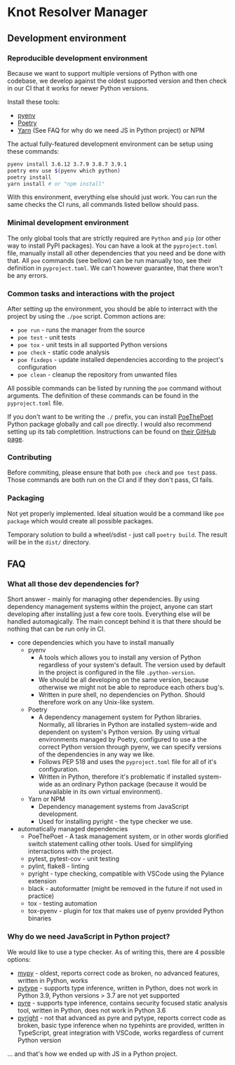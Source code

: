 # Knot Resolver Manager

## Development environment

### Reproducible development environment

Because we want to support multiple versions of Python with one codebase, we develop against the oldest supported version and then check in our CI that it works for newer Python versions.

Install these tools:
* [pyenv](https://github.com/pyenv/pyenv#installation)
* [Poetry](https://python-poetry.org/docs/#installation)
* [Yarn](https://yarnpkg.com/) (See FAQ for why do we need JS in Python project) or NPM

The actual fully-featured development environment can be setup using these commands:

```sh
pyenv install 3.6.12 3.7.9 3.8.7 3.9.1
poetry env use $(pyenv which python)
poetry install
yarn install # or "npm install"
```

With this environment, everything else should just work. You can run the same checks the CI runs, all commands listed bellow should pass.

### Minimal development environment

The only global tools that are strictly required are `Python` and `pip` (or other way to install PyPI packages). You can have a look at the `pyproject.toml` file, manually install all other dependencies that you need and be done with that. All `poe` commands (see bellow) can be run manually too, see their definition in `pyproject.toml`. We can't however guarantee, that there won't be any errors.

### Common tasks and interactions with the project

After setting up the environment, you should be able to interract with the project by using the `./poe` script. Common actions are:

* `poe run` - runs the manager from the source
* `poe test` - unit tests
* `poe tox` - unit tests in all supported Python versions
* `poe check` - static code analysis
* `poe fixdeps` - update installed dependencies according to the project's configuration
* `poe clean` - cleanup the repository from unwanted files

All possible commands can be listed by running the `poe` command without arguments. The definition of these commands can be found in the `pyproject.toml` file.

If you don't want to be writing the `./` prefix, you can install [PoeThePoet](https://github.com/nat-n/poethepoet) Python package globally and call `poe` directly. I would also recommend setting up its tab completition. Instructions can be found on [their GitHub page](https://github.com/nat-n/poethepoet#enable-tab-completion-for-your-shell).

### Contributing

Before commiting, please ensure that both `poe check` and `poe test` pass. Those commands are both run on the CI and if they don't pass, CI fails.

### Packaging

Not yet properly implemented. Ideal situation would be a command like `poe package` which would create all possible packages.

Temporary solution to build a wheel/sdist - just call `poetry build`. The result will be in the `dist/` directory.

## FAQ

### What all those dev dependencies for?

Short answer - mainly for managing other dependencies. By using dependency management systems within the project, anyone can start developing after installing just a few core tools. Everything else will be handled automagically. The main concept behind it is that there should be nothing that can be run only in CI.

* core dependencies which you have to install manually
  * pyenv
    * A tools which allows you to install any version of Python regardless of your system's default. The version used by default in the project is configured in the file `.python-version`.
    * We should be all developing on the same version, because otherwise we might not be able to reproduce each others bug's.
    * Written in pure shell, no dependencies on Python. Should therefore work on any Unix-like system.
  * Poetry
    * A dependency management system for Python libraries. Normally, all libraries in Python are installed system-wide and dependent on system's Python version. By using virtual environments managed by Poetry, configured to use a the correct Python version through pyenv, we can specify versions of the dependencies in any way we like.
    * Follows PEP 518 and uses the `pyproject.toml` file for all of it's configuration.
    * Written in Python, therefore it's problematic if installed system-wide as an ordinary Python package (because it would be unavailable in its own virtual environment).
  * Yarn or NPM
    * Dependency management systems from JavaScript development.
    * Used for installing pyright - the type checker we use.
* automatically managed dependencies
  * PoeThePoet - A task management system, or in other words glorified switch statement calling other tools. Used for simplifying interractions with the project.
  * pytest, pytest-cov - unit testing
  * pylint, flake8 - linting
  * pyright - type checking, compatible with VSCode using the Pylance extension
  * black - autoformatter (might be removed in the future if not used in practice)
  * tox - testing automation
  * tox-pyenv - plugin for tox that makes use of pyenv provided Python binaries

### Why do we need JavaScript in Python project?

We would like to use a type checker. As of writing this, there are 4 possible options:

* [mypy](http://mypy-lang.org/) - oldest, reports correct code as broken, no advanced features, written in Python, works
* [pytype](https://github.com/google/pytype) - supports type inference, written in Python, does not work in Python 3.9, Python versions > 3.7 are not yet supported
* [pyre](https://pyre-check.org/) - supports type inference, contains security focused static analysis tool, written in Python, does not work in Python 3.6
* [pyright](https://github.com/Microsoft/pyright) - not that advanced as pyre and pytype, reports correct code as broken, basic type inference when no typehints are provided, written in TypeScript, great integration with VSCode, works regardless of current Python version

... and that's how we ended up with JS in a Python project.